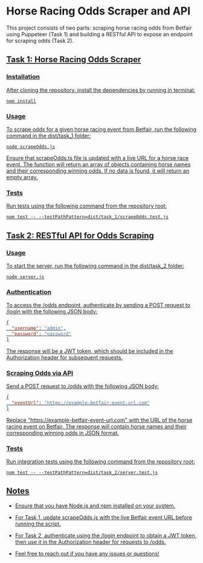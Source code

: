 # Horse Racing Odds Scraper and API

This project consists of two parts: scraping horse racing odds from Betfair using Puppeteer (Task 1) and building a RESTful API to expose an endpoint for scraping odds (Task 2).

## <u>Task 1: Horse Racing Odds Scraper

### Installation

After cloning the repository, install the dependencies by running in terminal:

```console
npm install
```

### Usage

To scrape odds for a given horse racing event from Betfair, run the following command in the dist/task_1 folder:

```console
node scrapeOdds.js
```

Ensure that scrapeOdds.ts file is updated with a live URL for a horse race event. The function will return an array of objects containing horse names and their corresponding winning odds. If no data is found, it will return an empty array.

### Tests

Run tests using the following command from the repository root:

```console
npm test -- --testPathPattern=dist/task_1/scrapeOdds.test.js
```

## <u>Task 2: RESTful API for Odds Scraping

### Usage

To start the server, run the following command in the dist/task_2 folder:

```console
node server.js
```

### Authentication

To access the /odds endpoint, authenticate by sending a POST request to /login with the following JSON body:

```json
{
  "username": "admin",
  "password": "password"
}
```

The response will be a JWT token, which should be included in the Authorization header for subsequent requests.

### Scraping Odds via API

Send a POST request to /odds with the following JSON body:

```json
{
  "eventUrl": "https://example-betfair-event-url.com"
}
```

Replace "https://example-betfair-event-url.com" with the URL of the horse racing event on Betfair. The response will contain horse names and their corresponding winning odds in JSON format.

### Tests

Run integration tests using the following command from the repository root:

```console
npm test -- --testPathPattern=dist/task_2/server.test.js
```

## Notes

- Ensure that you have Node.js and npm installed on your system.

- For Task 1, update scrapeOdds.js with the live Betfair event URL before running the script.

- For Task 2, authenticate using the /login endpoint to obtain a JWT token, then use it in the Authorization header for requests to /odds.

- Feel free to reach out if you have any issues or questions!
